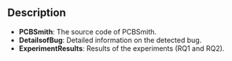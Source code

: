 ## Description
- **PCBSmith**: The source code of PCBSmith.
- **DetailsofBug**: Detailed information on the detected bug.
- **ExperimentResults**: Results of the experiments (RQ1 and RQ2).
